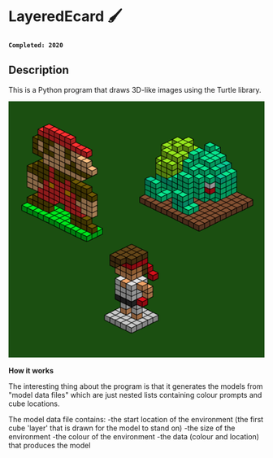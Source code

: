# LayeredEcard 🖌

**`Completed: 2020`**

## Description
This is a Python program that draws 3D-like images using the Turtle library. 

![Layered Ecard](https://github.com/joet-dev/LayeredEcard/blob/master/blockArt.png?raw=true)

**How it works**

The interesting thing about the program is that it generates the models from "model data files" which are just nested lists containing colour prompts and cube locations. 

The model data file contains:
 -the start location of the environment (the first cube 'layer' that is drawn for the model to stand on)
 -the size of the environment
 -the colour of the environment
 -the data (colour and location) that produces the model

